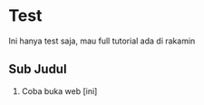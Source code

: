 # Test

Ini hanya test saja, mau full tutorial ada di rakamin

## Sub Judul

1. Coba buka web [ini]
   